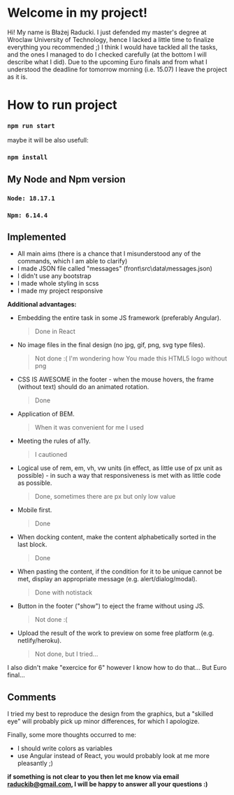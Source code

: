 # Welcome in my project!

Hi! My name is Błażej Raducki. I just defended my master's degree at Wroclaw University of Technology, hence I lacked a little time to finalize everything you recommended ;) I think I would have tackled all the tasks, and the ones I managed to do I checked carefully (at the bottom I will describe what I did). Due to the upcoming Euro finals and from what I understood the deadline for tomorrow morning (i.e. 15.07) I leave the project as it is.

# How to run project

### `npm run start`

maybe it will be also usefull:

### `npm install`

## My Node and Npm version

### `Node: 18.17.1`

### `Npm: 6.14.4`

## Implemented

- All main aims (there is a chance that I misunderstood any of the commands, which I am able to clarify)
- I made JSON file called "messages" (front\src\data\messages.json)
- I didn't use any bootstrap
- I made whole styling in scss
- I made my project responsive

**Additional advantages:**

- Embedding the entire task in some JS framework (preferably Angular).
  > Done in React
- No image files in the final design (no jpg, gif, png, svg type files).
  > Not done :( I'm wondering how You made this HTML5 logo without png
- CSS IS AWESOME in the footer - when the mouse hovers, the frame (without text) should do an animated rotation.
  > Done
- Application of BEM.
  > When it was convenient for me I used
- Meeting the rules of a11y.
  > I cautioned
- Logical use of rem, em, vh, vw units (in effect, as little use of px unit as possible) - in such a way that responsiveness is met with as little code as possible.
  > Done, sometimes there are px but only low value
- Mobile first.
  > Done
- When docking content, make the content alphabetically sorted in the last block.
  > Done
- When pasting the content, if the condition for it to be unique cannot be met, display an appropriate message (e.g. alert/dialog/modal).
  > Done with notistack
- Button in the footer ("show") to eject the frame without using JS.
  > Not done :(
- Upload the result of the work to preview on some free platform (e.g. netlify/heroku).
  > Not done, but I tried...

I also didn't make "exercice for 6" however I know how to do that... But Euro final...

## Comments

I tried my best to reproduce the design from the graphics, but a "skilled eye" will probably pick up minor differences, for which I apologize.

Finally, some more thoughts occurred to me:

- I should write colors as variables
- use Angular instead of React, you would probably look at me more pleasantly ;)

**if something is not clear to you then let me know via email raduckib@gmail.com, I will be happy to answer all your questions :)**
